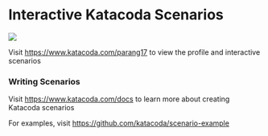 # Interactive Katacoda Scenarios

[![](http://shields.katacoda.com/katacoda/parang17/count.svg)](https://www.katacoda.com/parang17 "Get your profile on Katacoda.com")

Visit https://www.katacoda.com/parang17 to view the profile and interactive scenarios

### Writing Scenarios
Visit https://www.katacoda.com/docs to learn more about creating Katacoda scenarios

For examples, visit https://github.com/katacoda/scenario-example
